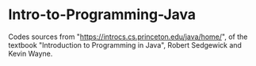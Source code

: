 # Intro-to-Programming-Java
Codes sources from "https://introcs.cs.princeton.edu/java/home/", of the textbook "Introduction to Programming in Java", Robert Sedgewick and Kevin Wayne.
